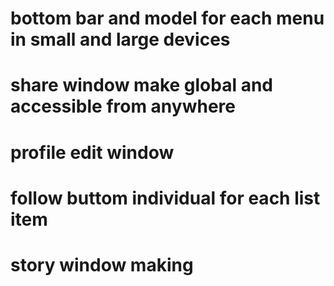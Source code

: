 <!-- # post view complete in pc -->
<!-- # reply in message section while swiping -->
<!-- # add emoji-picker-react -->
<!-- # hover options in each message -->
<!-- # search input zIndex in message window -->
<!-- # increase padding to chat hearder -->
<!-- # touch and hold and normal menu in each chat.. -->
# bottom bar and model for each menu in small and large devices
# share window make global and accessible from anywhere
# profile edit window
# follow buttom individual for each list item
# story window making
